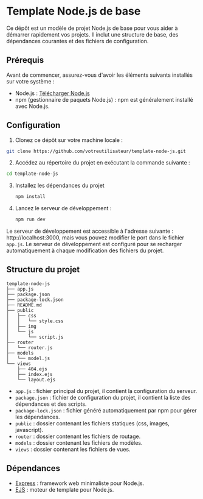 # Template Node.js de base

Ce dépôt est un modèle de projet Node.js de base pour vous aider à démarrer rapidement vos projets. Il inclut une structure de base, des dépendances courantes et des fichiers de configuration.

## Prérequis

Avant de commencer, assurez-vous d'avoir les éléments suivants installés sur votre système :

- Node.js : [Télécharger Node.js](https://nodejs.org/)
- npm (gestionnaire de paquets Node.js) : npm est généralement installé avec Node.js.

## Configuration

1. Clonez ce dépôt sur votre machine locale :

```bash
git clone https://github.com/votreutilisateur/template-node-js.git
```

2. Accédez au répertoire du projet en exécutant la commande suivante :

```bash
cd template-node-js
```

3. Installez les dépendances du projet

   ```bash
   npm install
   ```

4. Lancez le serveur de développement :

   ```bash
   npm run dev
   ```

Le serveur de développement est accessible à l'adresse suivante : http://localhost:3000, mais vous pouvez modifier le port dans le fichier `app.js`. Le serveur de développement est configuré pour se recharger automatiquement à chaque modification des fichiers du projet.

## Structure du projet

```
template-node-js
├── app.js
├── package.json
├── package-lock.json
├── README.md
├── public
│   ├── css
│   │   └── style.css
│   ├── img
│   └── js
│       └── script.js
├── router
│   └── router.js
├── models
│   └── model.js
└── views
    ├── 404.ejs
    ├── index.ejs
    └── layout.ejs
```

- `app.js` : fichier principal du projet, il contient la configuration du serveur.
- `package.json` : fichier de configuration du projet, il contient la liste des dépendances et des scripts.
- `package-lock.json` : fichier généré automatiquement par npm pour gérer les dépendances.
- `public` : dossier contenant les fichiers statiques (css, images, javascript).
- `router` : dossier contenant les fichiers de routage.
- `models` : dossier contenant les fichiers de modèles.
- `views` : dossier contenant les fichiers de vues.

## Dépendances

- [Express](https://expressjs.com/) : framework web minimaliste pour Node.js.
- [EJS](https://ejs.co/) : moteur de template pour Node.js.
